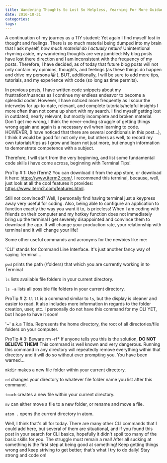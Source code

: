 ```yaml
---
title: Wandering Thoughts So Lost So Helpless, Yearning For More Guidance
date: 2016-10-31
categories:
tags:
---
```


A continuation of my journey as a TIY student: Yet again I find myself lost in thought and feelings. There is so much material being dumped into my brain that I ask myself, _how much material do I actually retain?_ Unintentional rhyming aside, my wandering thoughts are very jumbled: My blog posts have lost there direction and I am inconsistent with the frequency of my posts. Therefore, I have decided, as of today that future blog posts will not only contain my opinions, thoughts, and feelings (as these things do happen and drive my persona 😸 ), BUT, additionally, I will be sure to add more tips, tutorials, and my experience with code (so long as time permits).

In previous posts, I have written code snippets about my frustration/nuances as I continue my endless endeavor to become a splendid coder. However, I have noticed more frequently as I scour the interwebs for up-to-date, relevant, and complete tutorials/helpful insights I more often than not come up short with my search. I find myself getting lost in outdated, nearly relevant, but mostly incomplete and broken material. Don't get me wrong, I think the never-ending struggle of getting things wrong again and again is a necessary evil when learning to code. HOWEVER, (I have noticed that there are several conditionals in this post...), I think it would be good for not only me, but others as well, to record my own tutorials/tips as I grow and learn not just more, but enough information to demonstrate competence with a subject.

Therefore, I will start from the very beginning, and list some fundamental code skills i have come across, beginning with Terminal Tips!

ProTip # 1: Use iTerm2 You can download it from the app store, or download it here: <https://www.iterm2.com/>. I recommend this terminal, because, well, just look at all the cool features it provides: <https://www.iterm2.com/features.html>.

Still not convinced? Well, I personally find having terminal just a keypress away very useful for coding. Also, being able to configure an application to function exactly the way you want it to, is priceless! When I am coding with friends on their computer and my hotkey function does not immediately bring up the terminal I get severely disappointed and convince them to download the app. It will change your production rate, your relationship with terminal and it will change your life!

Some other useful commands and acronyms for the newbies like me:

'CLI' stands for Command Line Interface. It's just another fancy way of saying Terminal...

`pwd` prints the path (/folders) that which you are currently working in to Terminal

`ls` lists available file folders in your current directory.

`ls -a` lists all possible file folders in your current directory.

ProTip # 2: `ll` `ll` is a command similar to `ls`, but the display is cleaner and easier to read. It also includes more information in regards to the folder creation, user, etc. I personally do not have this command for my CLI YET, but I hope to have it soon!

'~' a.k.a Tilda. Represents the home directory, the root of all directories/file folders on your computer.

ProTip # 3: Beware rm -rf* If anyone tells you this is the solution, **DO NOT BELIEVE THEM!** This command is well known and very dangerous. Running this command in any directory will repeatedly remove everything within that directory and it will do so without ever prompting you. You have been warned...

`mkdir` makes a new file folder within your current directory.

`cd` changes your directory to whatever file folder name you list after this command.

`touch` creates a new file within your current directory.

`mv` can either move a file to a new folder, or rename and move a file.

`atom .` opens the current directory in atom.

Well, I think that's all for today. There are many other CLI commands that I could add here, but several of them are situational, and if you found this post in your search for CLI basics, hopefully it didn't spoil too many of the basic skills for you. The struggle must remain a real! After all sucking at something is the first step at being good at something! Keep getting things wrong and keep striving to get better; that's what I try to do daily! Stay strong and code on!
